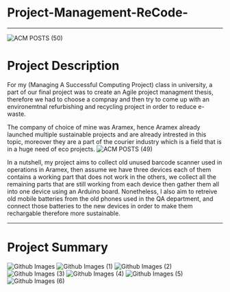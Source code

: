 # Project-Management-ReCode-
___________________________________________
![ACM POSTS (50)](https://user-images.githubusercontent.com/95411800/218652002-088004bd-5f18-4164-ab54-52aa17755a66.png)

# Project Description
For my (Managing A Successful Computing Project) class in university, a part of our final project was to create an Agile project managment thesis, therefore we had to choose a compnay and then try to come up with an environemtnal refurbishing and recycling project in order to reduce e-waste.


The company of choice of mine was Aramex, hence Aramex already launched multiple sustainable projects and are already intrested in this topic, moreover they are a part of the courier industry which is a field that is in a huge need of eco projects.
![ACM POSTS (49)](https://user-images.githubusercontent.com/95411800/218651794-d1bddd71-4f1e-42a6-9765-628bd82b4791.png)


In a nutshell, my project aims to collect old unused barcode scanner used in operations in Aramex, then assume we have three devices each of them contains a working part that does not work in the others, we collect all the remaining parts that are still working from each device then gather them all into one device using an Arduino board. Nonetheless, I also aim to retreive old mobile batteries from the old phones used in the QA department, and connect those batteries to the new devices in order to make them rechargable therefore more sustainable.

___________________________________________

# Project Summary 

![Github Images](https://user-images.githubusercontent.com/95411800/218650721-ead826b9-0dae-44ca-a51e-611a0728e62b.png)
![Github Images (1)](https://user-images.githubusercontent.com/95411800/218650734-72423ae4-fe6f-4e44-9163-c32324a01169.png)
![Github Images (2)](https://user-images.githubusercontent.com/95411800/218650744-974dbcd6-4a44-451d-9ae9-00226b3c0bd5.png)
![Github Images (3)](https://user-images.githubusercontent.com/95411800/218650748-18c6ba0c-ea3b-4722-a2d1-8716a25926c6.png)
![Github Images (4)](https://user-images.githubusercontent.com/95411800/218650755-734b97f2-ea38-4267-b1e3-b160d090ed2b.png)
![Github Images (5)](https://user-images.githubusercontent.com/95411800/218650760-0668dcf7-2c1c-49b6-8a91-daa39c19f8f4.png)
![Github Images (6)](https://user-images.githubusercontent.com/95411800/218650765-c88c70ef-2253-4e96-b49e-7ec3ec7c8f07.png)
